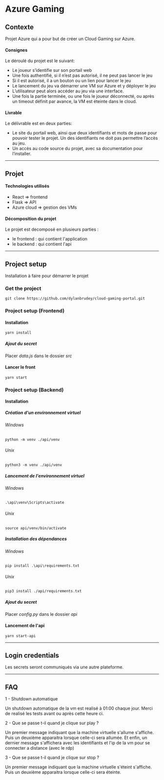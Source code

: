 # Azure Gaming

## Contexte
Projet Azure qui a pour but de créer un Cloud Gaming sur Azure.

#### Consignes
Le déroulé du projet est le suivant:
* Le joueur s’identifie sur son portail web
* Une fois authentifié, si il n’est pas autorisé, il ne peut pas lancer le jeu
* Si il est autorisé, il a un bouton ou un lien pour lancer le jeu
* Le lancement du jeu va démarrer une VM sur Azure et y déployer le jeu
* L’utilisateur peut alors accéder au jeu via une interface.
* Une fois la partie terminée, ou une fois le joueur déconnecté, ou après un
timeout définit par avance, la VM est éteinte dans le cloud.

#### Livrable
Le délivrable est en deux parties:
* Le site du portail web, ainsi que deux identifiants et mots de passe pour
pouvoir tester le projet. Un des identifiants ne doit pas permettre l’accès au
jeu.
* Un accès au code source du projet, avec sa documentation pour l’installer.

---

## Projet

#### Technologies utilisés
* React => frontend
* Flask => API
* Azure cloud => gestion des VMs

#### Décomposition du projet
Le projet est decomposé en plusieurs parties :
* le frontend : qui contient l'application 
* le backend : qui contient l'api

---
## Project setup

Installation à faire pour démarrer le projet

### Get the project

```
git clone https://github.com/dylanbrudey/cloud-gaming-portal.git
```

### Project setup (Frontend) 

#### Installation
```
yarn install
```
##### Ajout du secret

Placer *data.js* dans le dossier *src*

#### Lancer le front
```
yarn start
```

### Project setup (Backend)

#### Installation

##### Création d'un environnement virtuel

###### Windows
```
python -m venv ./api/venv
```
###### Unix
```
python3 -m venv ./api/venv
```
##### Lancement de l'environnement virtuel

###### Windows
```
.\api\venv\Scripts\activate
```
###### Unix
```
source api/venv/bin/activate
```
##### Installation des dépendances
###### Windows
```
pip install .\api\requirements.txt
```
###### Unix
```
pip3 install ./api/requirements.txt
```

##### Ajout du secret

Placer *config.py* dans le dossier *api*

#### Lancement de l'api
```
yarn start-api
```

---

## Login credentials
 Les secrets seront communiqués via une autre plateforme.

---

## FAQ

1 - Shutdown automatique 

Un shutdown automatique de la vm est realisé à 01:00 chaque jour. Merci de realisé les tests avant ou après cette heure ci.

2 - Que se passe t-il quand je clique sur play ?

Un premier message indiquant que la machine virtuelle s'allume s'affiche.
Puis un deuxième apparaitra lorsque celle-ci sera allumée.
Et enfin, un dernier message s'affichera avec les identifiants et l'ip de la vm pour se connecter a distance (avec le rdp)

3 - Que se passe t-il quand je clique sur stop ?

Un premier message indiquant que la machine virtuelle s'éteint s'affiche.
Puis un deuxième apparaitra lorsque celle-ci sera éteinte.
